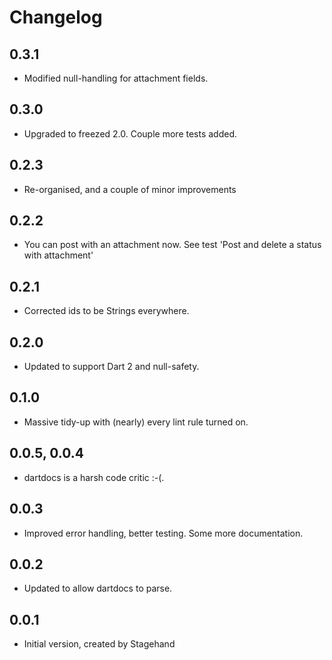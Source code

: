 # Changelog

## 0.3.1

- Modified null-handling for attachment fields.

## 0.3.0

- Upgraded to freezed 2.0. Couple more tests added.

## 0.2.3

- Re-organised, and a couple of minor improvements

## 0.2.2

- You can post with an attachment now. See test 'Post and delete a status with attachment'

## 0.2.1

- Corrected ids to be Strings everywhere. 

## 0.2.0

- Updated to support Dart 2 and null-safety. 

## 0.1.0

- Massive tidy-up with (nearly) every lint rule turned on.

## 0.0.5, 0.0.4

- dartdocs is a harsh code critic :-(.

## 0.0.3

- Improved error handling, better testing. Some more documentation.

## 0.0.2

- Updated to allow dartdocs to parse.

## 0.0.1

- Initial version, created by Stagehand

